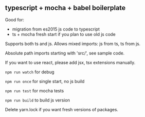 typescript + mocha + babel boilerplate
--------------------------------------

Good for:
 - migration from es2015 js code to typescript
 - ts + mocha fresh start if you plan to use old js code
 
 Supports both ts and js. Allows mixed imports: js from ts, ts from js.
 
 Absolute path imports starting with 'src/', see sample code.
 
 If you want to use react, please add jsx, tsx extensions manually.
 
 `npm run watch` for debug
 
 `npm run once` for single start, no js build
 
 `npm run test` for mocha tests
 
 `npm run build` to build js version
 
 
 Delete yarn.lock if you want fresh versions of packages.